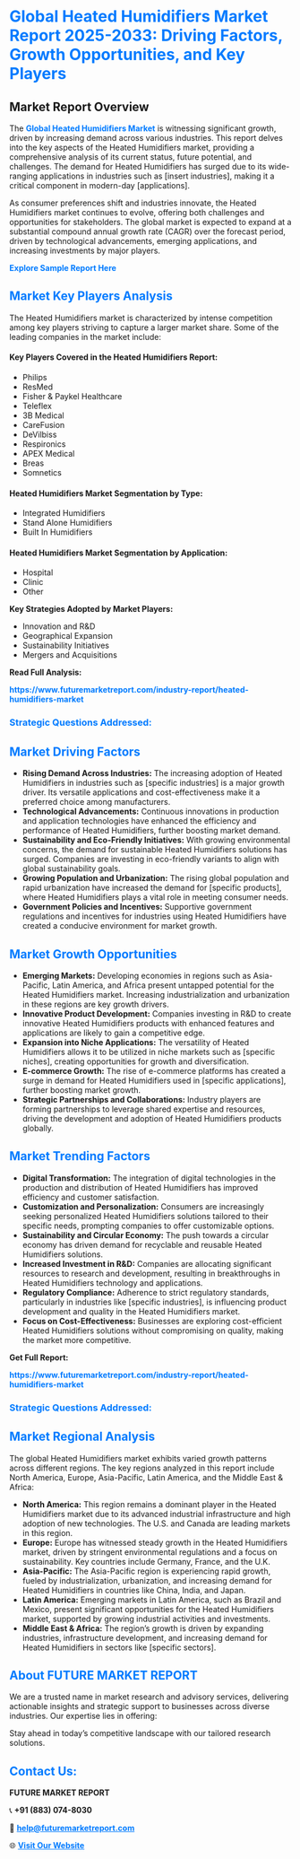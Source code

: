 <h1 style="color: #007BFF;">Global Heated Humidifiers Market Report 2025-2033: Driving Factors, Growth Opportunities, and Key Players</h1>

<section id="overview">
<h2>Market Report Overview</h2>
<p>The <a href="https://www.futuremarketreport.com/industry-report/heated-humidifiers-market" style="color: #007BFF; text-decoration: none;"><strong>Global Heated Humidifiers Market</strong></a> is witnessing significant growth, driven by increasing demand across various industries. This report delves into the key aspects of the Heated Humidifiers market, providing a comprehensive analysis of its current status, future potential, and challenges. The demand for Heated Humidifiers has surged due to its wide-ranging applications in industries such as [insert industries], making it a critical component in modern-day [applications].</p>
<p>As consumer preferences shift and industries innovate, the Heated Humidifiers market continues to evolve, offering both challenges and opportunities for stakeholders. The global market is expected to expand at a substantial compound annual growth rate (CAGR) over the forecast period, driven by technological advancements, emerging applications, and increasing investments by major players.</p>
</section>

<section id="overview">
<p><a href="https://www.futuremarketreport.com/request-sample/reportId=90063" style="color: #007BFF; text-decoration: none;"><strong>Explore Sample Report Here</strong></a></p>
</section>

<section id="key-players">
<h2 style="color: #007BFF;">Market Key Players Analysis</h2>
<p>The Heated Humidifiers market is characterized by intense competition among key players striving to capture a larger market share. Some of the leading companies in the market include:</p>
<h4>Key Players Covered in the Heated Humidifiers Report:</h4>
<ul><li>Philips</li><li>ResMed</li><li>Fisher &amp; Paykel Healthcare</li><li>Teleflex</li><li>3B Medical</li><li>CareFusion</li><li>DeVilbiss</li><li>Respironics</li><li>APEX Medical</li><li>Breas</li><li>Somnetics</li></ul>
<h4>Heated Humidifiers Market Segmentation by Type:</h4>
<ul><li>Integrated Humidifiers</li><li>Stand Alone Humidifiers</li><li>Built In Humidifiers</li></ul>

<h4>Heated Humidifiers Market Segmentation by Application:</h4>
<ul><li>Hospital</li><li>Clinic</li><li>Other</li></ul>
<p><strong>Key Strategies Adopted by Market Players:</strong></p>
<ul>
<li>Innovation and R&D</li>
<li>Geographical Expansion</li>
<li>Sustainability Initiatives</li>
<li>Mergers and Acquisitions</li>
</ul>
</section>

<section>
<p><strong>Read Full Analysis: </strong></p><a href="https://www.futuremarketreport.com/industry-report/heated-humidifiers-market" style="color: #007BFF; text-decoration: none;"><strong>https://www.futuremarketreport.com/industry-report/heated-humidifiers-market</strong></a>
<h3 style="color: #007BFF;">Strategic Questions Addressed:</h3>
</section>

<section id="driving-factors">
<h2 style="color: #007BFF;">Market Driving Factors</h2>
<ul>
<li><strong>Rising Demand Across Industries:</strong> The increasing adoption of Heated Humidifiers in industries such as [specific industries] is a major growth driver. Its versatile applications and cost-effectiveness make it a preferred choice among manufacturers.</li>
<li><strong>Technological Advancements:</strong> Continuous innovations in production and application technologies have enhanced the efficiency and performance of Heated Humidifiers, further boosting market demand.</li>
<li><strong>Sustainability and Eco-Friendly Initiatives:</strong> With growing environmental concerns, the demand for sustainable Heated Humidifiers solutions has surged. Companies are investing in eco-friendly variants to align with global sustainability goals.</li>
<li><strong>Growing Population and Urbanization:</strong> The rising global population and rapid urbanization have increased the demand for [specific products], where Heated Humidifiers plays a vital role in meeting consumer needs.</li>
<li><strong>Government Policies and Incentives:</strong> Supportive government regulations and incentives for industries using Heated Humidifiers have created a conducive environment for market growth.</li>
</ul>
</section>

<section id="growth-opportunities">
<h2 style="color: #007BFF;">Market Growth Opportunities</h2>
<ul>
<li><strong>Emerging Markets:</strong> Developing economies in regions such as Asia-Pacific, Latin America, and Africa present untapped potential for the Heated Humidifiers market. Increasing industrialization and urbanization in these regions are key growth drivers.</li>
<li><strong>Innovative Product Development:</strong> Companies investing in R&D to create innovative Heated Humidifiers products with enhanced features and applications are likely to gain a competitive edge.</li>
<li><strong>Expansion into Niche Applications:</strong> The versatility of Heated Humidifiers allows it to be utilized in niche markets such as [specific niches], creating opportunities for growth and diversification.</li>
<li><strong>E-commerce Growth:</strong> The rise of e-commerce platforms has created a surge in demand for Heated Humidifiers used in [specific applications], further boosting market growth.</li>
<li><strong>Strategic Partnerships and Collaborations:</strong> Industry players are forming partnerships to leverage shared expertise and resources, driving the development and adoption of Heated Humidifiers products globally.</li>
</ul>
</section>

<section id="trending-factors">
<h2 style="color: #007BFF;">Market Trending Factors</h2>
<ul>
<li><strong>Digital Transformation:</strong> The integration of digital technologies in the production and distribution of Heated Humidifiers has improved efficiency and customer satisfaction.</li>
<li><strong>Customization and Personalization:</strong> Consumers are increasingly seeking personalized Heated Humidifiers solutions tailored to their specific needs, prompting companies to offer customizable options.</li>
<li><strong>Sustainability and Circular Economy:</strong> The push towards a circular economy has driven demand for recyclable and reusable Heated Humidifiers solutions.</li>
<li><strong>Increased Investment in R&D:</strong> Companies are allocating significant resources to research and development, resulting in breakthroughs in Heated Humidifiers technology and applications.</li>
<li><strong>Regulatory Compliance:</strong> Adherence to strict regulatory standards, particularly in industries like [specific industries], is influencing product development and quality in the Heated Humidifiers market.</li>
<li><strong>Focus on Cost-Effectiveness:</strong> Businesses are exploring cost-efficient Heated Humidifiers solutions without compromising on quality, making the market more competitive.</li>
</ul>
</section>

<section>
<p><strong>Get Full Report: </strong></p><a href="https://www.futuremarketreport.com/industry-report/heated-humidifiers-market" style="color: #007BFF; text-decoration: none;"><strong>https://www.futuremarketreport.com/industry-report/heated-humidifiers-market</strong></a>
<h3 style="color: #007BFF;">Strategic Questions Addressed:</h3>
</section>


<section id="regional-analysis">
<h2 style="color: #007BFF;">Market Regional Analysis</h2>
<p>The global Heated Humidifiers market exhibits varied growth patterns across different regions. The key regions analyzed in this report include North America, Europe, Asia-Pacific, Latin America, and the Middle East & Africa:</p>
<ul>
<li><strong>North America:</strong> This region remains a dominant player in the Heated Humidifiers market due to its advanced industrial infrastructure and high adoption of new technologies. The U.S. and Canada are leading markets in this region.</li>
<li><strong>Europe:</strong> Europe has witnessed steady growth in the Heated Humidifiers market, driven by stringent environmental regulations and a focus on sustainability. Key countries include Germany, France, and the U.K.</li>
<li><strong>Asia-Pacific:</strong> The Asia-Pacific region is experiencing rapid growth, fueled by industrialization, urbanization, and increasing demand for Heated Humidifiers in countries like China, India, and Japan.</li>
<li><strong>Latin America:</strong> Emerging markets in Latin America, such as Brazil and Mexico, present significant opportunities for the Heated Humidifiers market, supported by growing industrial activities and investments.</li>
<li><strong>Middle East & Africa:</strong> The region’s growth is driven by expanding industries, infrastructure development, and increasing demand for Heated Humidifiers in sectors like [specific sectors].</li>
</ul>
</section>

<footer>
<h2 style="color: #007BFF;">About FUTURE MARKET REPORT</h2>
<p>We are a trusted name in market research and advisory services, delivering actionable insights and strategic support to businesses across diverse industries. Our expertise lies in offering:</p>

<p>Stay ahead in today’s competitive landscape with our tailored research solutions.</p>

<h2 style="color: #007BFF;">Contact Us:</h2>
<p><strong>FUTURE MARKET REPORT</strong></p>
<p>📞 <strong>+91 (883) 074-8030</strong></p>
<p>📧 <strong><a href="mailto:help@futuremarketreport.com" style="color: #007BFF;">help@futuremarketreport.com</a></strong></p>
<p>🌐 <strong><a href="https://www.futuremarketreport.com/" style="color: #007BFF;">Visit Our Website</a></strong></p>
</footer>